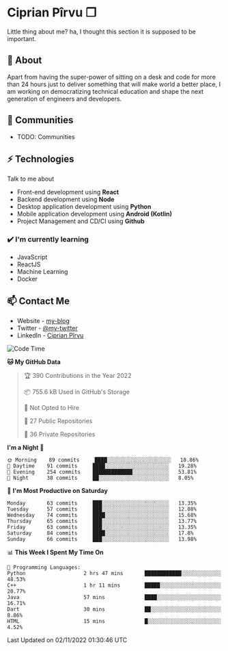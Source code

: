 # Ciprian Pîrvu ❐

Little thing about me? ha, I thought this section it is supposed to be important.

## 🧐 About

Apart from having the super-power of sitting on a desk and code for more than 24 hours just to deliver something that will make world a better place, I am working on democratizing technical education and shape the next generation of engineers and developers.

## 👯 Communities

-   TODO: Communities

## ⚡ Technologies

Talk to me about

-   Front-end development using **React**
-   Backend development using **Node**
-   Desktop application development using **Python**
-   Mobile application development using **Android (Kotlin)**
-   Project Management and CD/CI using **Github**

### ✔️ I'm currently learning

-   JavaScript
-   ReactJS
-   Machine Learning
-   Docker

## 📫 Contact Me

-   Website - [my-blog]()
-   Twitter - [@my-twitter]()
-   LinkedIn - [Ciprian Pîrvu](https://www.linkedin.com/in/p%C3%AErvu-ciprian-cristian-4415991b1/)

<!--START_SECTION:waka-->
![Code Time](http://img.shields.io/badge/Code%20Time-1%2C331%20hrs%2051%20mins-blue)

**🐱 My GitHub Data** 

> 🏆 390 Contributions in the Year 2022
 > 
> 📦 755.6 kB Used in GitHub's Storage 
 > 
> 🚫 Not Opted to Hire
 > 
> 📜 27 Public Repositories 
 > 
> 🔑 36 Private Repositories  
 > 
**I'm a Night 🦉** 

```text
🌞 Morning    89 commits     ████░░░░░░░░░░░░░░░░░░░░░   18.86% 
🌆 Daytime    91 commits     ████░░░░░░░░░░░░░░░░░░░░░   19.28% 
🌃 Evening    254 commits    █████████████░░░░░░░░░░░░   53.81% 
🌙 Night      38 commits     ██░░░░░░░░░░░░░░░░░░░░░░░   8.05%

```
📅 **I'm Most Productive on Saturday** 

```text
Monday       63 commits     ███░░░░░░░░░░░░░░░░░░░░░░   13.35% 
Tuesday      57 commits     ███░░░░░░░░░░░░░░░░░░░░░░   12.08% 
Wednesday    74 commits     ████░░░░░░░░░░░░░░░░░░░░░   15.68% 
Thursday     65 commits     ███░░░░░░░░░░░░░░░░░░░░░░   13.77% 
Friday       63 commits     ███░░░░░░░░░░░░░░░░░░░░░░   13.35% 
Saturday     84 commits     ████░░░░░░░░░░░░░░░░░░░░░   17.8% 
Sunday       66 commits     ███░░░░░░░░░░░░░░░░░░░░░░   13.98%

```


📊 **This Week I Spent My Time On** 

```text
💬 Programming Languages: 
Python                   2 hrs 47 mins       ████████████░░░░░░░░░░░░░   48.53% 
C++                      1 hr 11 mins        █████░░░░░░░░░░░░░░░░░░░░   20.77% 
Java                     57 mins             ████░░░░░░░░░░░░░░░░░░░░░   16.71% 
Dart                     30 mins             ██░░░░░░░░░░░░░░░░░░░░░░░   8.86% 
HTML                     15 mins             █░░░░░░░░░░░░░░░░░░░░░░░░   4.52%

```


 Last Updated on 02/11/2022 01:30:46 UTC
<!--END_SECTION:waka-->
